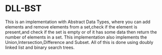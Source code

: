 # DLL-BST
This is an implementation with Abstract Data Types, where you can add elements and remove elements from a set,check if the element is present,and check if the set is empty or of it has some data then return the number of elements in a set. This implementation also implements the Union,Intersection,Difference and Subset. All of this is done using doubly linked list and binary search trees.  
